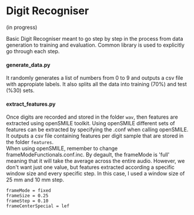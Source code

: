 # Digit Recogniser

(in progress)

Basic Digit Recogniser meant to go step by step in the process from data generation to training and evaluation. Common library is used to explicitly go through each step.

#### generate_data.py
It randomly generates a list of numbers from 0 to 9 and outputs a csv file with appropiate labels. It also splits all the data into training (70%) and test (%30) sets.

#### extract_features.py
Once digits are recorded and stored in the folder ```wav```, then features are extracted using openSMILE toolkit.
Using openSMILE different sets of features can be extracted by specifying the .conf when calling openSMILE.\
It outputs a csv file containing features per digit sample that are stored in the folder ```features```.\
When using openSMILE, remember to change frameModeFunctionals.conf.inc. By degault, the frameMode is 'full' meaning that it will take the average across the entire audio. However, we don't want just one value, but features extracted according a specific window size and every specific step. In this case, I used a window size of 25 mm and 10 mm step.

```
frameMode = fixed
frameSize = 0.25
frameStep = 0.10
frameCenterSpecial = lef
```
